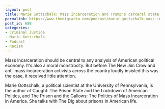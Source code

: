 ```yaml
---
layout: post
title: Marie Gottschalk: Mass incarceration and Trump's carceral state
permalink: https://www.thedigradio.com/podcast/marie-gottschalk-mass-incarceration-and-trumps-carceral-state/index.html
post_id: 688
categories: 
- Criminal Justice
- Marie Gottschalk
- Podcast
- Racism
---
```


Mass incarceration should be central to any analysis of American political economy. It's also a moral monstrosity. But before The New Jim Crow and anti-mass incarceration activists across the country loudly insisted this was the case, it received little attention.
 
Marie Gottschalk, a political scientist at the University of Pennsylvania, is the author of Caught: The Prison State and the Lockdown of American Politics, and The Prison and the Gallows: The Politics of Mass Incarceration in America. She talks with The Dig about prisons in American life.